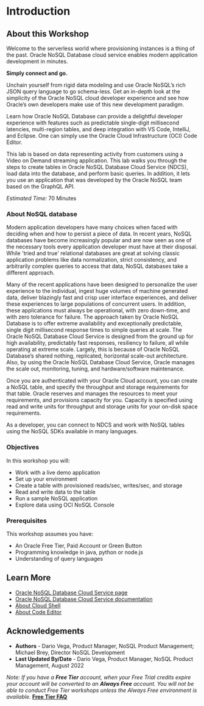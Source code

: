 # Introduction

## About this Workshop

Welcome to the serverless world where provisioning instances is a thing of the past. Oracle NoSQL Database cloud service enables modern application development in minutes.

**Simply connect and go.**

Unchain yourself from rigid data modeling and use Oracle NoSQL’s rich JSON query language to go schema-less. Get an in-depth look at the simplicity of the Oracle NoSQL cloud developer experience and see how Oracle’s own developers make use of this new development paradigm.

Learn how Oracle NoSQL Database can provide a delightful developer experience with features such as predictable single-digit millisecond latencies, multi-region tables, and deep integration with VS Code, IntelliJ, and Eclipse. One can simply use the Oracle Cloud Infrastructure (OCI) Code Editor.

This lab is based on data representing activity from customers using a Video on Demand streaming application. This lab walks you through the steps to create tables in Oracle NoSQL Database Cloud Service (NDCS), load data into the database, and perform basic queries. In addition, it lets you use an application that was developed by the Oracle NoSQL team based on the GraphQL API.

_Estimated Time:_ 70 Minutes


### About NoSQL database
Modern application developers have many choices when faced with deciding when and how to persist a piece of data. In recent years, NoSQL databases have become increasingly popular and are now seen as one of the necessary tools every application developer must have at their disposal. While 'tried and true' relational databases are great at solving classic application problems like data normalization, strict consistency, and arbitrarily complex queries to access that data, NoSQL databases take a different approach.

Many of the recent applications have been designed to personalize the user experience to the individual, ingest huge volumes of machine generated data, deliver blazingly fast and crisp user interface experiences, and deliver these experiences to large populations of concurrent users. In addition, these applications must always be operational, with zero down-time, and with zero tolerance for failure. The approach taken by Oracle NoSQL Database is to offer extreme availability and exceptionally predictable, single digit millisecond response times to simple queries at scale. The Oracle NoSQL Database Cloud Service is designed from the ground up for high availability, predictably fast responses, resiliency to failure, all while operating at extreme scale. Largely, this is because of Oracle NoSQL Database’s shared nothing, replicated, horizontal scale-out architecture. Also, by using the Oracle NoSQL Database Cloud Service, Oracle manages the scale out, monitoring, tuning, and hardware/software maintenance.

Once you are authenticated with your Oracle Cloud account, you can create a NoSQL table, and specify the throughput and storage requirements for that table. Oracle reserves and manages the resources to meet your requirements, and provisions capacity for you. Capacity is specified using read and write units for throughput and storage units for your on-disk space requirements.

As a developer, you can connect to NDCS and work with NoSQL tables using the NoSQL SDKs available in many languages.


### Objectives

In this workshop you will:
  * Work with a live demo application
  * Set up your environment
  * Create a table with provisioned reads/sec, writes/sec, and
  storage
  * Read and write data to the table
  * Run a sample NoSQL application
  * Explore data using OCI NoSQL Console

### Prerequisites

This workshop assumes you have:
  * An Oracle Free Tier, Paid Account or Green Button
  * Programming knowledge in java, python or node.js
  * Understanding of query languages


## Learn More

* [Oracle NoSQL Database Cloud Service page](https://www.oracle.com/database/nosql-cloud.html)
* [Oracle NoSQL Database Cloud Service documentation](https://docs.oracle.com/pls/topic/lookup?ctx=cloud&id=CSNSD-GUID-88373C12-018E-4628-B241-2DFCB7B16DE8)
* [About Cloud Shell](https://docs.oracle.com/en-us/iaas/Content/API/Concepts/cloudshellintro.htm)
* [About Code Editor](https://docs.oracle.com/en-us/iaas/Content/API/Concepts/code_editor_intro.htm)

## Acknowledgements
* **Authors** - Dario Vega, Product Manager, NoSQL Product Management; Michael Brey, Director NoSQL Development
* **Last Updated By/Date** - Dario Vega, Product Manager, NoSQL Product Management, August 2022

*Note: If you have a **Free Tier**  account, when your Free Trial credits expire your account will be converted to an **Always Free** account. You will not be able to conduct Free Tier workshops unless the Always Free environment is available.* **[Free Tier FAQ](https://www.oracle.com/cloud/free/faq.html)**
